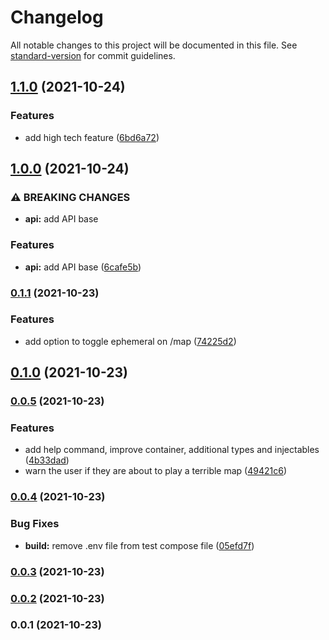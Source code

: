 # Changelog

All notable changes to this project will be documented in this file. See [standard-version](https://github.com/conventional-changelog/standard-version) for commit guidelines.

## [1.1.0](https://github.com/tatupesonen/vinostime/compare/v1.0.0...v1.1.0) (2021-10-24)


### Features

* add high tech feature ([6bd6a72](https://github.com/tatupesonen/vinostime/commit/6bd6a7253b2910002a7f4d40deeecf19e09a887a))

## [1.0.0](https://github.com/tatupesonen/vinostime/compare/v0.1.1...v1.0.0) (2021-10-24)


### ⚠ BREAKING CHANGES

* **api:** add API base

### Features

* **api:** add API base ([6cafe5b](https://github.com/tatupesonen/vinostime/commit/6cafe5be9a246b5c2c91c1d4714266222b1751f4))

### [0.1.1](https://github.com/tatupesonen/vinostime/compare/v0.1.0...v0.1.1) (2021-10-23)


### Features

* add option to toggle ephemeral on /map ([74225d2](https://github.com/tatupesonen/vinostime/commit/74225d231bee5fed98ca59136b1ff29b8a9cc523))

## [0.1.0](https://github.com/tatupesonen/vinostime/compare/v0.0.5...v0.1.0) (2021-10-23)

### [0.0.5](https://github.com/tatupesonen/vinostime/compare/v0.0.4...v0.0.5) (2021-10-23)


### Features

* add help command, improve container, additional types and injectables ([4b33dad](https://github.com/tatupesonen/vinostime/commit/4b33dada66ea14a5e9380e3ba2d5933c0d43ab10))
* warn the user if they are about to play a terrible map ([49421c6](https://github.com/tatupesonen/vinostime/commit/49421c6d4eb27cb39b2189c2342c2d0a83269333))

### [0.0.4](https://github.com/tatupesonen/vinostime/compare/v0.0.3...v0.0.4) (2021-10-23)


### Bug Fixes

* **build:** remove .env file from test compose file ([05efd7f](https://github.com/tatupesonen/vinostime/commit/05efd7f545a920aaaa0c79e659a258f1ce29b45d))

### [0.0.3](https://github.com/tatupesonen/vinostime/compare/v0.0.2...v0.0.3) (2021-10-23)

### [0.0.2](https://github.com/tatupesonen/vinostime/compare/v0.0.1...v0.0.2) (2021-10-23)

### 0.0.1 (2021-10-23)
